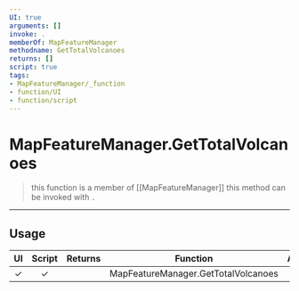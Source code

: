 ```yaml
---
UI: true
arguments: []
invoke: .
memberOf: MapFeatureManager
methodname: GetTotalVolcanoes
returns: []
script: true
tags:
- MapFeatureManager/_function
- function/UI
- function/script
---
```

# MapFeatureManager.GetTotalVolcanoes
> this function is a member of [[MapFeatureManager]]
> this method can be invoked with `.`
-----
## Usage
|  UI | Script | Returns | Function | Arguments |
|:---:|:------:|-------:|:--------:|:---------|
|✓|✓||MapFeatureManager.GetTotalVolcanoes||

